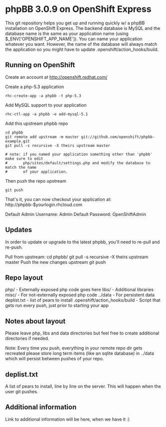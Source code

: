 phpBB 3.0.9 on OpenShift Express
===========================

This git repository helps you get up and running quickly w/ a phpBB installation
on OpenShift Express.  The backend database is MySQL and the database name is the
same as your application name (using $_ENV['OPENSHIFT_APP_NAME']).  You can name
your application whatever you want.  However, the name of the database will always
match the application so you might have to update .openshift/action_hooks/build.


Running on OpenShift
--------------------

Create an account at http://openshift.redhat.com/

Create a php-5.3 application

    rhc-create-app -a phpbb -t php-5.3

Add MySQL support to your application

    rhc-ctl-app -a phpbb -e add-mysql-5.1

Add this upstream phpbb repo

    cd phpbb
    git remote add upstream -m master git://github.com/openshift/phpbb-example.git
    git pull -s recursive -X theirs upstream master

    # note: if you named your application something other than 'phpbb' make sure to edit
    #       php/sites/default/settings.php and modify the database to match the name
    #       of your application.

Then push the repo upstream

    git push

That's it, you can now checkout your application at:
    http://phpbb-$yourlogin.rhcloud.com

Default Admin Username: Admin
Default Password: OpenShiftAdmin


Updates
-------

In order to update or upgrade to the latest phpbb, you'll need to re-pull
and re-push.

Pull from upstream:
    cd phpbb/
    git pull -s recursive -X theirs upstream master
Push the new changes upstream
    git push


Repo layout
-----------

php/ - Externally exposed php code goes here
libs/ - Additional libraries
misc/ - For not-externally exposed php code
../data - For persistent data
deplist.txt - list of pears to install
.openshift/action_hooks/build - Script that gets run every push, just prior to
    starting your app


Notes about layout
------------------

Please leave php, libs and data directories but feel free to create additional
directories if needed.

Note: Every time you push, everything in your remote repo dir gets recreated
please store long term items (like an sqlite database) in ../data which will
persist between pushes of your repo.


deplist.txt
-----------

A list of pears to install, line by line on the server.  This will happen when
the user git pushes.


Additional information
----------------------

Link to additional information will be here, when we have it :)
